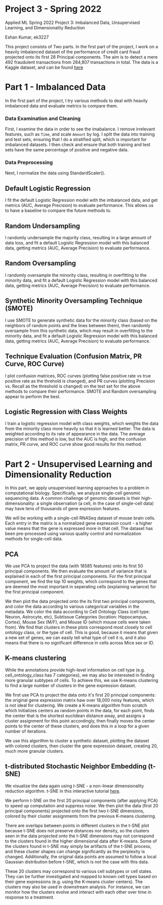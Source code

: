 # Project 3 - Spring 2022

Applied ML Spring 2022 Project 3: Imbalanced Data, Unsupervised Learning, and Dimensionality Reduction

Eshan Kumar, ek3227

This project consists of Two parts. In the first part of the project, I work on a heavily imbalanced dataset of the performance of credit card fraud projected onto its first 28 Principal components. The aim is to detect a mere 492 fraudulent transactions from 284,807 transactions in total. The data is a Kaggle dataset, and can be found [here](https://storage.googleapis.com/download.tensorflow.org/data/creditcard.csv)

# Part 1 - Imbalanced Data
In the first part of the project, I try various methods to deal with heavily imbalanced data and evaluate metrics to compare them.

### Data Examination and Cleaning
First, I examine the data in order to see the imabalance. I remove irrelevant features, such as `Time`, and scale `Amount` by log. I split the data into training and test sets, ensuring that I do a stratified split, which is important for imbalanced datasets. I then check and ensure that both training and test sets have the same percentage of positive and negative data.   

### Data Preprocessing
Next, I normalize the data using StandardScaler().

## Default Logistic Regression
I fit the default Logistic Regression model with the imbalanced data, and get metrics (AUC, Average Precision) to evaluate performance. This allows us to have a baseline to compare the future methods to. 

## Random Undersampling
I randomly undersample the majority class, resulting in a large amount of data loss, and fit a default Logistic Regression model with this balanced data, getting metrics (AUC, Average Precision) to evaluate performance. 

## Random Oversampling
I randomly oversample the minority class, resulting in overfitting to the minority data, and fit a default Logistic Regression model with this balanced data, getting metrics (AUC, Average Precision) to evaluate performance. 

## Synthetic Minority Oversampling Technique (SMOTE)
I use SMOTE to generate synthetic data for the minority class (based on the neighbors of random points and the lines between them), then randomly oversample from this synthetic data, which may result in overfitting to the minority data, and fit a default Logistic Regression model with this balanced data, getting metrics (AUC, Average Precision) to evaluate performance. 

## Technique Evaluation (Confusion Matrix, PR Curve, ROC Curve)
I plot confusion matrices, ROC curves (plotting false positive rate vs true positive rate as the threhold is changed), and PR curves (plotting Precision vs. Recall as the threshold is changed) on the test set for the above methods to compare their performance. SMOTE and Random oversampling appear to perform the best.  

## Logistic Regression with Class Weights
I train a logistic regression model with class weights, which weights the data from the minority class more heavily so that it is learned better. The data is weighted according to its rate of appearance in the data. The average precision of this method is low, but the AUC is high, and the confusion matrix, PR curve, and ROC curve show good results for this method.


# Part 2 - Unsupervised Learning and Dimensionality Reduction
In this part, we apply unsupervised learning approaches to a problem in computational biology. Specifically, we analyze single-cell genomic sequencing data. A common challenge of genomic datasets is their high-dimensionality: a single observation (a cell, in the case of single-cell data) may have tens of thousands of gene expression features. 

We will be working with a single-cell RNASeq dataset of mouse brain cells. Each entry in the matrix is a normalized gene expression count - a higher value means that the gene is expressed more in that cell. The dataset has been pre-processed using various quality control and normalization methods for single-cell data.

## PCA
We use PCA to project the data (with 18585 features) onto its first 50 principal components. We then evaluate the amount of variance that is explained in each of the first principal components. For the first principal component, we find the top 10 weights, which correspond to the genes that are deemed the most important in seperating cells (explaining variance) for the first principal component. 

We then plot the data projected onto the its first two principal components, and color the data according to various categorical variables in the metadata. We color the data according to Cell Ontology Class (cell type: Neuron, Astrocyte, etc), Subtissue Categories (location: Hippocampus, Cortex), Mouse Sex (M/F), and Mouse ID (which mouse cells were taken from). We find that clusters in these plots correspond most closely to cell ontology class, or the type of cell. This is good, because it means that given a new set of genes, we can easily tell what type of cell it is, and it also means that there is no significant difference in cells across Mice sex or ID. 

## K-means clustering
While the annotations provide high-level information on cell type (e.g. cell_ontology_class has 7 categories), we may also be interested in finding more granular subtypes of cells. To achieve this, we use K-means clustering to find a large number of clusters in the gene expression dataset. 

We first use PCA to project the data onto it's first 20 principal components: the original gene expression matrix haw over 18,000 noisy features, which is not ideal for clustering. We create a K-means algorithm from scratch which Initializes centers as random points in the data, for each point, finds the center that is the shortest euclidean distance away, and assigns a cluster assignment for this point accordingly, then finally moves the center points to the center of these clusters, and does this in a loop for a given number of iterations. 

We use this algorithm to cluster a synthetic dataset, plotting the dataset with colored clusters, then cluster the gene expression dataset, creating 20, much more granular clusters. 

## t-distributed Stochastic Neighbor Embedding (t-SNE)
We visualize the data again using t-SNE - a non-linear dimensionality reduction algorithm. t-SNE in this interactive tutorial [here](https://distill.pub/2016/misread-tsne/). 

We perform t-SNE on the first 20 principal components (after applying PCA) to speed up computation and suppress noise. We then plot the data (first 20 principal components) projected onto the first two t-SNE dimensions, colored by their cluster assignments from the previous K-means clustering. 

There are overlaps between points in different clusters in the t-SNE plot because t-SNE does not preserve distances nor density, so the clusters seen in the data projected onto the t-SNE dimensions may not correspond to the clusters found in the higher dimensional data after K-means. Some of the clusters found in t-SNE may simply be artifacts of the t-SNE process, and these cluster shapes can change significantly as the perplexity is changed. Additionally, the original data points are assumed to follow a local Gaussian distribution before t-SNE, which is not the case with this data.

These 20 clusters may correspond to various cell subtypes or cell states. They can be further investigated and mapped to known cell types based on their gene expressions (e.g. using the K-means cluster centers). The clusters may also be used in downstream analysis. For instance, we can monitor how the clusters evolve and interact with each other over time in response to a treatment.
